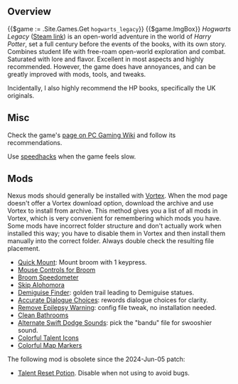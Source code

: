 ## Overview

{{$game := .Site.Games.Get `hogwarts_legacy`}}
{{$game.ImgBox}}
_Hogwarts Legacy_ ([Steam link]({{$game.Link}})) is an open-world adventure in the world of _Harry Potter_, set a full century before the events of the books, with its own story. Combines student life with free-roam open-world exploration and combat. Saturated with lore and flavor. Excellent in most aspects and highly recommended. However, the game does have annoyances, and can be greatly improved with mods, tools, and tweaks.

Incidentally, I also highly recommend the HP books, specifically the UK originals.

## Misc

Check the game's [page on PC Gaming Wiki](https://www.pcgamingwiki.com/wiki/Hogwarts_Legacy) and follow its recommendations.

Use [speedhacks](/posts/speed) when the game feels slow.

## Mods

Nexus mods should generally be installed with [Vortex](https://www.nexusmods.com/about/vortex/). When the mod page doesn't offer a Vortex download option, download the archive and use Vortex to install from archive. This method gives you a list of all mods in Vortex, which is very convenient for remembering which mods you have. Some mods have incorrect folder structure and don't actually work when installed this way; you have to disable them in Vortex and then install them manually into the correct folder. Always double check the resulting file placement.

* [Quick Mount](https://www.nexusmods.com/hogwartslegacy/mods/939): Mount broom with 1 keypress.
* [Mouse Controls for Broom](https://www.nexusmods.com/hogwartslegacy/mods/61)
* [Broom Speedometer](https://www.nexusmods.com/hogwartslegacy/mods/1344)
* [Skip Alohomora](https://www.nexusmods.com/hogwartslegacy/mods/1581)
* [Demiguise Finder](https://www.nexusmods.com/hogwartslegacy/mods/1546): golden trail leading to Demiguise statues.
* [Accurate Dialogue Choices](https://www.nexusmods.com/hogwartslegacy/mods/1271): rewords dialogue choices for clarity.
* [Remove Epilepsy Warning](https://www.nexusmods.com/hogwartslegacy/mods/856): config file tweak, no installation needed.
* [Clean Bathrooms](https://www.nexusmods.com/hogwartslegacy/mods/1164)
* [Alternate Swift Dodge Sounds](https://www.nexusmods.com/hogwartslegacy/mods/575): pick the "bandu" file for swooshier sound.
* [Colorful Talent Icons](https://www.nexusmods.com/hogwartslegacy/mods/1320)
* [Colorful Map Markers](https://www.nexusmods.com/hogwartslegacy/mods/1287)

The following mod is obsolete since the 2024-Jun-05 patch:

* [Talent Reset Potion](https://www.nexusmods.com/hogwartslegacy/mods/220). Disable when not using to avoid bugs.
